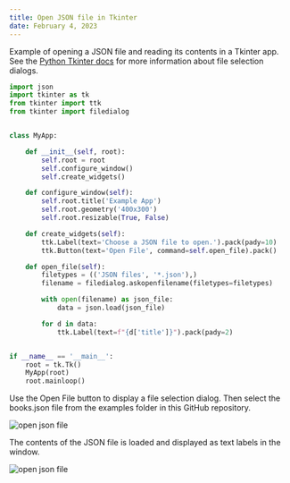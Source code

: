 ```yaml
---
title: Open JSON file in Tkinter
date: February 4, 2023
---
```


Example of opening a JSON file and reading its contents in a Tkinter app. See
the [Python Tkinter docs](https://docs.python.org/3/library/dialog.html) for
more information about file selection dialogs.

```python
import json
import tkinter as tk
from tkinter import ttk
from tkinter import filedialog


class MyApp:

    def __init__(self, root):
        self.root = root
        self.configure_window()
        self.create_widgets()

    def configure_window(self):
        self.root.title('Example App')
        self.root.geometry('400x300')
        self.root.resizable(True, False)

    def create_widgets(self):
        ttk.Label(text='Choose a JSON file to open.').pack(pady=10)
        ttk.Button(text='Open File', command=self.open_file).pack()

    def open_file(self):
        filetypes = (('JSON files', '*.json'),)
        filename = filedialog.askopenfilename(filetypes=filetypes)

        with open(filename) as json_file:
            data = json.load(json_file)

        for d in data:
            ttk.Label(text=f"{d['title']}").pack(pady=2)


if __name__ == '__main__':
    root = tk.Tk()
    MyApp(root)
    root.mainloop()
```

Use the Open File button to display a file selection dialog. Then select the books.json file from the examples folder in this GitHub repository.

<p><img src="../../assets/images/tkinter-openjsonfile1.png" style="max-width:100%;" alt="open json file"></p>

The contents of the JSON file is loaded and displayed as text labels in the window.

<p><img src="../../assets/images/tkinter-openjsonfile2.png" style="max-width: 400px;" alt="open json file"></p>
